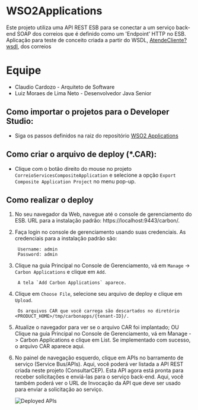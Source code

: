 # WSO2Applications

Este projeto utiliza uma API REST ESB para se conectar a um serviço back-end SOAP dos correios que é definido como um 'Endpoint' HTTP no ESB. Aplicação para teste de conceito criada a partir do WSDL, [AtendeCliente?wsdl], dos correios 

# Equipe
  - Claudio Cardozo - Arquiteto de Software
  - Luiz Moraes de Lima Neto - Desenvolvedor Java Senior

## Como importar o projetos para o Developer Studio:

- Siga os passos definidos na raiz do repositório [WSO2 Applications](https://github.com/moraesdelima/WSO2Applications#ExportToDevStudio)

## Como criar o arquivo de deploy (*.CAR):

- Clique com o botão direito do mouse no projeto `CorreioServicesCompositeApplication` e selecione a opção `Export Composite Application Project` no menu pop-up.

## Como realizar o deploy

1. No seu navegador da Web, navegue até o console de gerenciamento do ESB. URL para a instalação padrão:  https://localhost:9443/carbon/.

2. Faça login no console de gerenciamento usando suas credenciais. As credenciais para a instalação padrão são:

   ```
    Username: admin
    Password: admin
   ```

3. Clique na guia Principal no Console de Gerenciamento, vá em `Manage` -> `Carbon Applications` e clique em `Add`.

   ```
    A tela `Add Carbon Applications` aparece.
   ```

4. Clique em `Choose File`, selecione seu arquivo de deploy e clique em `Upload`.

   ```
    Os arquivos CAR que você carrega são descartados no diretório <PRODUCT_HOME>/tmp/carbonapps/{tenant-ID}/.

   ```

5. Atualize o navegador para ver se o arquivo CAR foi implantado; OU Clique na guia Principal no Console de Gerenciamento, vá em  Manage -> Carbon Applications e clique em List. Se implementado com sucesso, o arquivo CAR aparece aqui.

6. No painel de navegação esquerdo, clique em APIs no barramento de serviço (Service Bus/APIs). Aqui, você poderá ver listada a API REST criada neste projeto (ConsultarCEP). Esta API agora está pronta para receber solicitações e enviá-las para o serviço back-end. Aqui, você também poderá ver o URL de Invocação da API que deve ser usado para enviar a solicitação ao serviço.

    ![Deployed APIs](https://docs.wso2.com/download/attachments/85376682/Deployed%20API.png?version=1&modificationDate=1490333658000&api=v2)


[AtendeCliente?wsdl]: <https://apps.correios.com.br/SigepMasterJPA/AtendeClienteService/AtendeCliente?wsdl>